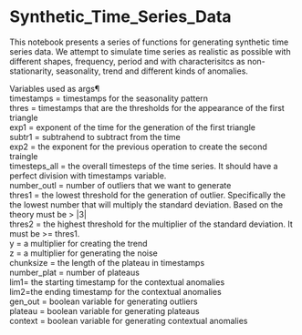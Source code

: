 # Synthetic_Time_Series_Data
This notebook presents a series of functions for generating synthetic time series data. We attempt to simulate time series as realistic as possible with different shapes, frequency, period and with characterisitcs as non-stationarity, seasonality, trend and different kinds of anomalies.


Variables used as args¶<br />
timestamps = timestamps for the seasonality pattern<br />
thres = timestamps that are the thresholds for the appearance of the first triangle<br />
exp1 = exponent of the time for the generation of the first triangle<br />
subtr1 = subtrahend to subtract from the time<br />
exp2 = the exponent for the previous operation to create the second traingle<br />
timesteps_all = the overall timesteps of the time series. It should have a perfect division with timestamps variable.<br />
number_outl = number of outliers that we want to generate<br />
thres1 = the lowest threshold for the generation of outlier. Specifically the the lowest number that will multiply the standard deviation. Based on the theory must be > |3|<br />
thres2 = the highest threshold for the multiplier of the standard deviation. It must be >= thres1.<br />
y = a multiplier for creating the trend<br />
z = a multiplier for generating the noise<br />
chunksize = the length of the plateau in timestamps<br />
number_plat = number of plateaus<br />
lim1= the starting timestamp for the contextual anomalies<br />
lim2=the ending timestamp for the contextual anomalies<br />
gen_out = boolean variable for generating outliers<br />
plateau = boolean variable for generating plateaus<br />
context = boolean variable for generating contextual anomalies<br />
